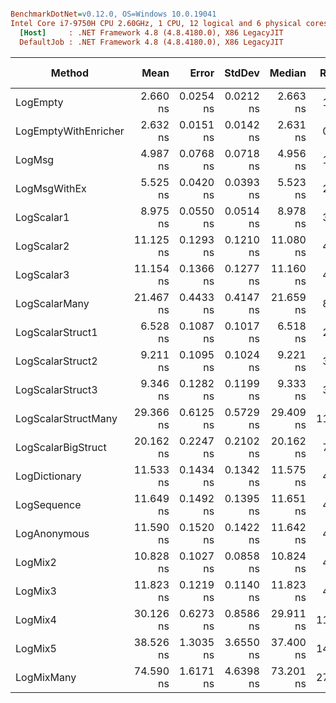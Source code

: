``` ini

BenchmarkDotNet=v0.12.0, OS=Windows 10.0.19041
Intel Core i7-9750H CPU 2.60GHz, 1 CPU, 12 logical and 6 physical cores
  [Host]     : .NET Framework 4.8 (4.8.4180.0), X86 LegacyJIT
  DefaultJob : .NET Framework 4.8 (4.8.4180.0), X86 LegacyJIT


```
|               Method |      Mean |     Error |    StdDev |    Median | Ratio | RatioSD |  Gen 0 | Gen 1 | Gen 2 | Allocated |
|--------------------- |----------:|----------:|----------:|----------:|------:|--------:|-------:|------:|------:|----------:|
|             LogEmpty |  2.660 ns | 0.0254 ns | 0.0212 ns |  2.663 ns |  1.00 |    0.00 |      - |     - |     - |         - |
| LogEmptyWithEnricher |  2.632 ns | 0.0151 ns | 0.0142 ns |  2.631 ns |  0.99 |    0.01 |      - |     - |     - |         - |
|               LogMsg |  4.987 ns | 0.0768 ns | 0.0718 ns |  4.956 ns |  1.88 |    0.04 |      - |     - |     - |         - |
|         LogMsgWithEx |  5.525 ns | 0.0420 ns | 0.0393 ns |  5.523 ns |  2.08 |    0.02 |      - |     - |     - |         - |
|           LogScalar1 |  8.975 ns | 0.0550 ns | 0.0514 ns |  8.978 ns |  3.38 |    0.03 |      - |     - |     - |         - |
|           LogScalar2 | 11.125 ns | 0.1293 ns | 0.1210 ns | 11.080 ns |  4.19 |    0.07 |      - |     - |     - |         - |
|           LogScalar3 | 11.154 ns | 0.1366 ns | 0.1277 ns | 11.160 ns |  4.19 |    0.06 |      - |     - |     - |         - |
|        LogScalarMany | 21.467 ns | 0.4433 ns | 0.4147 ns | 21.659 ns |  8.07 |    0.20 | 0.0053 |     - |     - |      28 B |
|     LogScalarStruct1 |  6.528 ns | 0.1087 ns | 0.1017 ns |  6.518 ns |  2.45 |    0.05 |      - |     - |     - |         - |
|     LogScalarStruct2 |  9.211 ns | 0.1095 ns | 0.1024 ns |  9.221 ns |  3.46 |    0.04 |      - |     - |     - |         - |
|     LogScalarStruct3 |  9.346 ns | 0.1282 ns | 0.1199 ns |  9.333 ns |  3.51 |    0.05 |      - |     - |     - |         - |
|  LogScalarStructMany | 29.366 ns | 0.6125 ns | 0.5729 ns | 29.409 ns | 11.06 |    0.22 | 0.0145 |     - |     - |      76 B |
|   LogScalarBigStruct | 20.162 ns | 0.2247 ns | 0.2102 ns | 20.162 ns |  7.57 |    0.10 |      - |     - |     - |         - |
|        LogDictionary | 11.533 ns | 0.1434 ns | 0.1342 ns | 11.575 ns |  4.34 |    0.06 | 0.0031 |     - |     - |      16 B |
|          LogSequence | 11.649 ns | 0.1492 ns | 0.1395 ns | 11.651 ns |  4.38 |    0.06 | 0.0031 |     - |     - |      16 B |
|         LogAnonymous | 11.590 ns | 0.1520 ns | 0.1422 ns | 11.642 ns |  4.36 |    0.07 | 0.0031 |     - |     - |      16 B |
|              LogMix2 | 10.828 ns | 0.1027 ns | 0.0858 ns | 10.824 ns |  4.07 |    0.03 |      - |     - |     - |         - |
|              LogMix3 | 11.823 ns | 0.1219 ns | 0.1140 ns | 11.823 ns |  4.45 |    0.06 |      - |     - |     - |         - |
|              LogMix4 | 30.126 ns | 0.6273 ns | 0.8586 ns | 29.911 ns | 11.34 |    0.43 | 0.0153 |     - |     - |      80 B |
|              LogMix5 | 38.526 ns | 1.3035 ns | 3.6550 ns | 37.400 ns | 14.24 |    0.93 | 0.0183 |     - |     - |      96 B |
|           LogMixMany | 74.590 ns | 1.6171 ns | 4.6398 ns | 73.201 ns | 27.89 |    1.90 | 0.0321 |     - |     - |     168 B |

